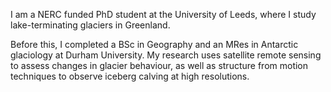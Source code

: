 I am a NERC funded PhD student at the University of Leeds, where I study lake-terminating glaciers in Greenland. 

Before this, I completed a BSc in Geography and an MRes in Antarctic glaciology at Durham University. My research uses satellite remote sensing to assess changes in glacier behaviour, as well as structure from motion techniques to observe iceberg calving at high resolutions.    
